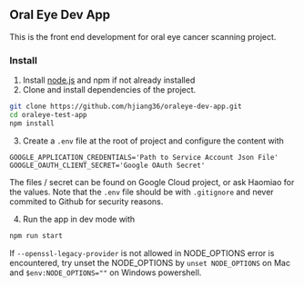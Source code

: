 ## Oral Eye Dev App
This is the front end development for oral eye cancer scanning project.

### Install
1. Install [node.js](https://nodejs.org/en) and npm if not already installed
2. Clone and install dependencies of the project.
```bash
git clone https://github.com/hjiang36/oraleye-dev-app.git
cd oraleye-test-app
npm install
```
3. Create a `.env` file at the root of project and configure the content with
```
GOOGLE_APPLICATION_CREDENTIALS='Path to Service Account Json File'
GOOGLE_OAUTH_CLIENT_SECRET='Google OAuth Secret'
```
The files / secret can be found on Google Cloud project, or ask Haomiao for the values. Note that the `.env` file should be with `.gitignore` and never commited to Github for security reasons.

4. Run the app in dev mode with
```bash
npm run start
```

If `--openssl-legacy-provider` is not allowed in NODE_OPTIONS error is encountered, try unset the NODE_OPTIONS by `unset NODE_OPTIONS` on Mac and `$env:NODE_OPTIONS=""` on Windows powershell.
